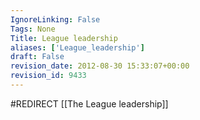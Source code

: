 ```yaml
---
IgnoreLinking: False
Tags: None
Title: League leadership
aliases: ['League_leadership']
draft: False
revision_date: 2012-08-30 15:33:07+00:00
revision_id: 9433
---
```


#REDIRECT [[The League leadership]]
